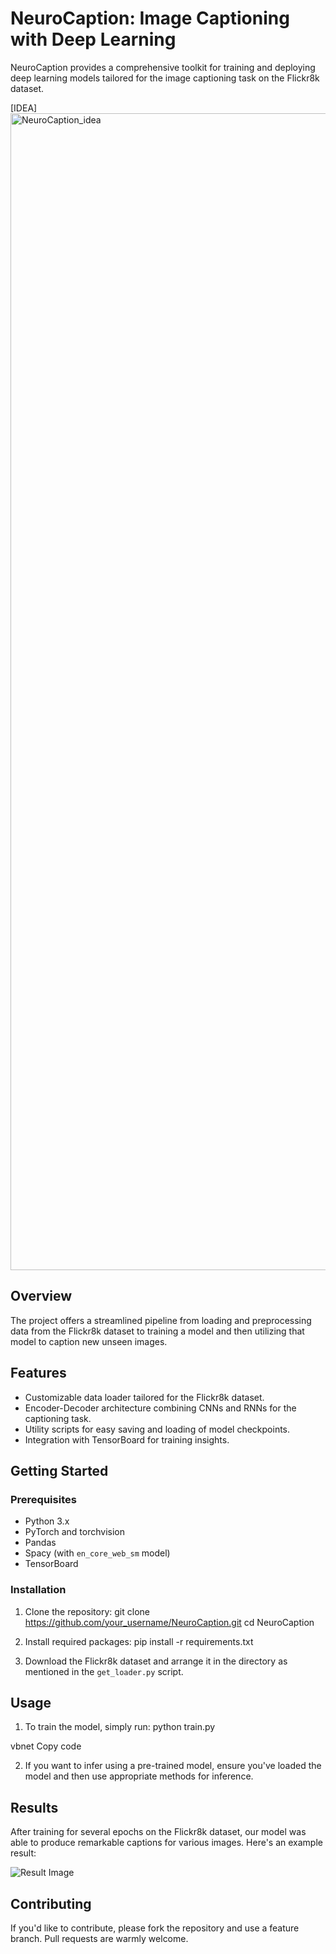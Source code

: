 # NeuroCaption: Image Captioning with Deep Learning

NeuroCaption provides a comprehensive toolkit for training and deploying deep learning models tailored for the image captioning task on the Flickr8k dataset.

[IDEA]<img width="1851" alt="NeuroCaption_idea" src="https://github.com/anirudhsinghdahiya/NeuroCaption/assets/141967103/e325a7cd-0103-4e5c-a717-4faa3a352e42">


## Overview

The project offers a streamlined pipeline from loading and preprocessing data from the Flickr8k dataset to training a model and then utilizing that model to caption new unseen images.

## Features

- Customizable data loader tailored for the Flickr8k dataset.
- Encoder-Decoder architecture combining CNNs and RNNs for the captioning task.
- Utility scripts for easy saving and loading of model checkpoints.
- Integration with TensorBoard for training insights.

## Getting Started

### Prerequisites

- Python 3.x
- PyTorch and torchvision
- Pandas
- Spacy (with `en_core_web_sm` model)
- TensorBoard

### Installation

1. Clone the repository:
git clone https://github.com/your_username/NeuroCaption.git
cd NeuroCaption

2. Install required packages:
pip install -r requirements.txt

3. Download the Flickr8k dataset and arrange it in the directory as mentioned in the `get_loader.py` script.

## Usage

1. To train the model, simply run:
python train.py

vbnet
Copy code

2. If you want to infer using a pre-trained model, ensure you've loaded the model and then use appropriate methods for inference.

## Results

After training for several epochs on the Flickr8k dataset, our model was able to produce remarkable captions for various images. Here's an example result:

![Result Image](path_to_result_image.png)

## Contributing

If you'd like to contribute, please fork the repository and use a feature branch. Pull requests are warmly welcome.
